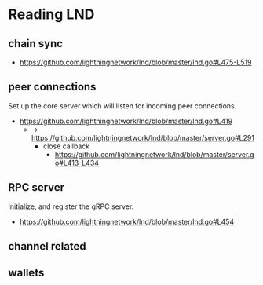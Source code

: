 # Reading LND

## chain sync
+ https://github.com/lightningnetwork/lnd/blob/master/lnd.go#L475-L519

## peer connections
Set up the core server which will listen for incoming peer connections.

+ https://github.com/lightningnetwork/lnd/blob/master/lnd.go#L419
    * -> https://github.com/lightningnetwork/lnd/blob/master/server.go#L291
        - close callback
            + https://github.com/lightningnetwork/lnd/blob/master/server.go#L413-L434

## RPC server
Initialize, and register the gRPC server.

+ https://github.com/lightningnetwork/lnd/blob/master/lnd.go#L454


## channel related


## wallets

